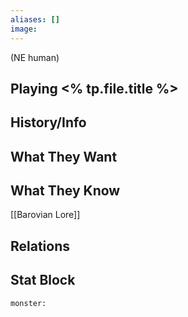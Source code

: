 ```yaml
---
aliases: []
image: 
---
```

(NE human)
## Playing <% tp.file.title %>

## History/Info

## What They Want

## What They Know
[[Barovian Lore]]

## Relations

## Stat Block

```statblock
monster:
```

```dataviewjs
```

